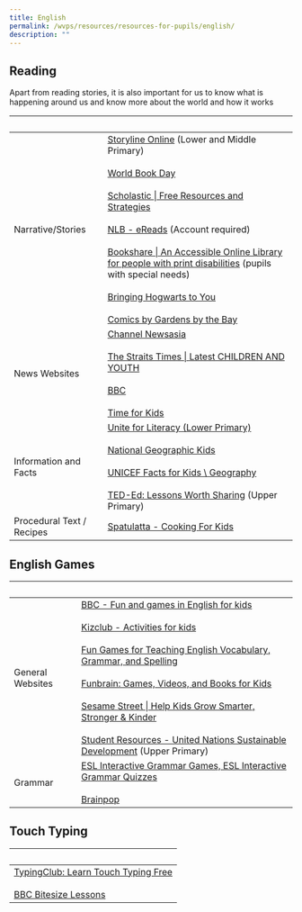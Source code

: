 ```yaml
---
title: English
permalink: /wvps/resources/resources-for-pupils/english/
description: ""
---
```

## Reading

Apart from reading stories, it is also important for us to know what is happening around us and know more about the world and how it works

|&nbsp;|&nbsp;|
|---|---|
| Narrative/Stories | [Storyline Online](https://www.storylineonline.net/library/) (Lower and Middle Primary)<br><br>[World Book Day](https://www.worldbookday.com/)<br><br>[Scholastic \| Free Resources and Strategies](https://classroommagazines.scholastic.com/support/learnathome.html)<br><br>[NLB - eReads](https://eresources.nlb.gov.sg/ereads) (Account required)<br><br>[Bookshare \| An Accessible Online Library for people with print disabilities](https://www.bookshare.org/cms/) (pupils with special needs)<br><br>[Bringing Hogwarts to You](https://www.wizardingworld.com/collections/harry-potter-at-home)<br><br>[Comics by Gardens by the Bay](https://www.gardensbythebay.com.sg/en/stayhomewithgb/bloom/Bloom-Plantkeepers-of-the-Bay-characters.html) |
| News Websites | [Channel Newsasia](https://www.channelnewsasia.com/)<br><br>[The Straits Times \| Latest CHILDREN AND YOUTH](https://www.straitstimes.com/tags/children-and-youth)<br><br>[BBC](https://www.bbc.com/news)<br><br>[Time for Kids](https://www.timeforkids.com/) |
| Information and Facts | [Unite for Literacy (Lower Primary)](https://www.uniteforliteracy.com/)<br><br>[National Geographic Kids](https://kids.nationalgeographic.com/)<br><br>[UNICEF Facts for Kids \ Geography](https://www.kids-world-travel-guide.com/unicef-facts.html)<br><br>[TED-Ed: Lessons Worth Sharing](https://ed.ted.com/) (Upper Primary) |
| Procedural Text / Recipes | [Spatulatta - Cooking For Kids](http://spatulatta.com/) |

## English Games

|&nbsp;|&nbsp;|
|---|---|
| General Websites | [BBC - Fun and games in English for kids](https://learnenglishkids.britishcouncil.org/fun-games)<br><br>[Kizclub - Activities for kids](http://www.kizclub.com/activities.htm)<br><br>[Fun Games for Teaching English Vocabulary, Grammar, and Spelling](https://www.eslgamesplus.com/fun-games/)<br><br>[Funbrain: Games, Videos, and Books for Kids](https://www.funbrain.com/)<br><br>[Sesame Street \| Help Kids Grow Smarter, Stronger &amp; Kinder](https://www.sesamestreet.org/)<br><br>[Student Resources - United Nations Sustainable Development](https://www.un.org/sustainabledevelopment/student-resources/) (Upper Primary) |
| Grammar | [ESL Interactive Grammar Games, ESL Interactive Grammar Quizzes](http://www.eslgamesworld.com/GrammarGames.html)<br><br>[Brainpop](https://www.brainpop.com/english/grammar/contractions/) |

## Touch Typing

|&nbsp;|
|--|
| [TypingClub: Learn Touch Typing Free](https://www.typingclub.com/)<br><br>[BBC Bitesize Lessons](https://www.bbc.com/bitesize/articles/z3c6tfr#zgkpn39) |